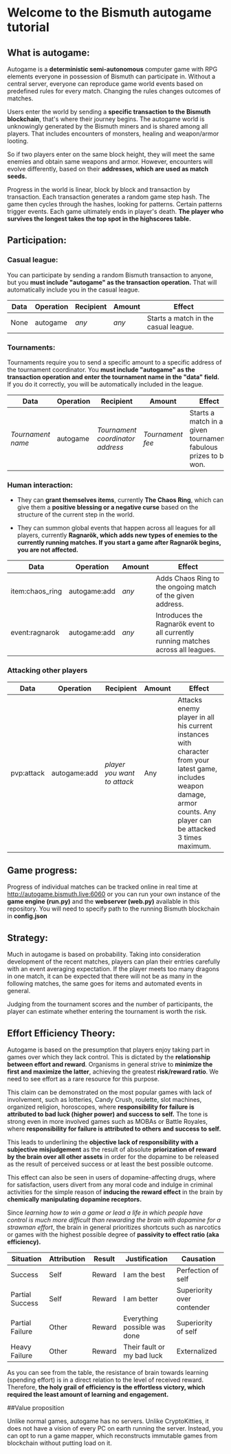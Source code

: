# Welcome to the Bismuth autogame tutorial

## What is autogame:

Autogame is a **deterministic semi-autonomous** computer game with RPG elements everyone in
possession of Bismuth can participate in. Without a central server, everyone can reproduce
game world events based on predefined rules for every match. Changing the rules changes 
outcomes of matches.

Users enter the world by sending a **specific transaction to the Bismuth blockchain**, 
that's where their journey begins. The autogame world is unknowingly generated by the Bismuth
miners and is shared among all players. That includes encounters of monsters, healing 
and weapon/armor looting.

So if two players enter on the same block height, they will meet the same enemies and obtain
same weapons and armor. However, encounters will evolve differently, based on their **addresses,
which are used as match seeds.**

Progress in the world is linear, block by block and transaction by transaction. 
Each transaction generates a random game step hash. The game then cycles through the hashes,
looking for patterns. Certain patterns trigger events. Each game ultimately ends in player's death. 
**The player who survives the longest takes the top spot in the highscores table.**

## Participation:

### Casual league:
You can participate by sending a random Bismuth transaction to anyone, but you **must include 
"autogame" as the transaction operation.** That will automatically include you in the casual
league.

|Data|Operation|Recipient|Amount|Effect|
|-----------------------------|-----------------------------|-----------------------------|-----------------------------|-----------------------------|
|None|autogame|_any_|_any_|Starts a match in the casual league.|

### Tournaments:
Tournaments require you to send a specific amount to a specific address of the tournament 
coordinator. You **must include "autogame" as the transaction operation and enter the tournament 
name in the "data" field.** If you do it correctly, you will be automatically included in 
the league.

|Data|Operation|Recipient|Amount|Effect|
|-----------------------------|-----------------------------|-----------------------------|-----------------------------|-----------------------------|
|_Tournament name_|autogame|_Tournament coordinator address_|_Tournament fee_|Starts a match in a given tournament, fabulous prizes to be won.

### Human interaction:

- They can **grant themselves items**, currently **The Chaos Ring**, which can give them a **positive
blessing or a negative curse** based on the structure of the current step in the world.

- They can summon global events that happen across all leagues for all players, currently 
**Ragnarök, which adds new types of enemies to the currently running matches. If you start a game after Ragnarök begins, you are not affected.**

|Data|Operation|Amount|Effect|
|-----------------------------|-----------------------------|-----------------------------|-----------------------------|
|item:chaos_ring|autogame:add|_any_|Adds Chaos Ring to the ongoing match of the given address.
|event:ragnarok|autogame:add|_any_|Introduces the Ragnarök event to all currently running matches across all leagues.|

### Attacking other players

|Data|Operation|Recipient|Amount|Effect|
|-----------------------------|-----------------------------|-----------------------------|-----------------------------|-----------------------------|
|pvp:attack|autogame:add|*player you want to attack*|Any|Attacks enemy player in all his current instances with character from your latest game, includes weapon damage, armor counts. Any player can be attacked 3 times maximum.|

## Game progress:
Progress of individual matches can be tracked online in real time at 
http://autogame.bismuth.live:6060 or you can run your own instance of the **game engine (run.py)**
and the **webserver (web.py)** available in this repository. You will need to specify path
to the running Bismuth blockchain in **config.json**

## Strategy:
Much in autogame is based on probability. Taking into consideration development of the recent
matches, players can plan their entries carefully with an event averaging expectation.
If the player meets too many dragons in one match, it can be expected that there will not 
be as many in the following matches, the same goes for items and automated events in general.

Judging from the tournament scores and the number of participants, the player can estimate 
whether entering the tournament is worth the risk.

## Effort Efficiency Theory:

Autogame is based on the presumption that players enjoy taking part in games over which they lack
control. This is dictated by the **relationship between effort and reward**. Organisms in general 
strive to **minimize the first and maximize the latter**, achieving the greatest **risk/reward
ratio**. We need to see effort as a rare resource for this purpose.

This claim can be demonstrated on the most popular games with lack of involvement, such as lotteries,
Candy Crush, roulette, slot machines, organized religion, horoscopes, where **responsibility for failure is 
attributed to bad luck (higher power) and success to self.** The tone is strong even in more involved 
games such as MOBAs or Battle Royales, where **responsibility for failure is attributed to others 
and success to self.**

This leads to underlining the **objective lack of responsibility with a subjective misjudgement** 
as the result of absolute **priorization of reward by the brain over all other assets** in order
for the dopamine to be released as the result of perceived success or at least the best possible
outcome. 

This effect can also be seen in users of dopamine-affecting drugs, where for satisfaction, users
divert from any moral code and indulge in criminal activities for the simple reason of **inducing
the reward effect** in the brain by **chemically manipulating dopamine receptors.**

Since _learning how to win a game or lead a life in which people have control is much more difficult
than rewarding the brain with dopamine for a strawman effort_, the brain in general prioritizes shortcuts such as 
narcotics or games with the highest possible degree of **passivity to effect ratio (aka efficiency).**

|Situation|Attribution|Result|Justification|Causation|
|-----------------------------|-----------------------------|-----------------------------|-----------------------------|-----------------------------|
|Success|Self|Reward|I am the best|Perfection of self
|Partial Success|Self|Reward|I am better| Superiority over contender 
|Partial Failure|Other|Reward|Everything possible was done| Superiority of self
|Heavy Failure|Other|Reward|Their fault or my bad luck| Externalized

As you can see from the table, the resistance of brain towards learning (spending effort) is
in a direct relation to the level of received reward. Therefore, **the holy grail of efficiency
is the effortless victory, which required the least amount of learning and engagement.**

##Value proposition

Unlike normal games, autogame has no servers. Unlike CryptoKitties, it does not have a vision of every 
PC on earth running the server. Instead, you can opt to run a game mapper, which reconstructs immutable 
games from blockchain without putting load on it.